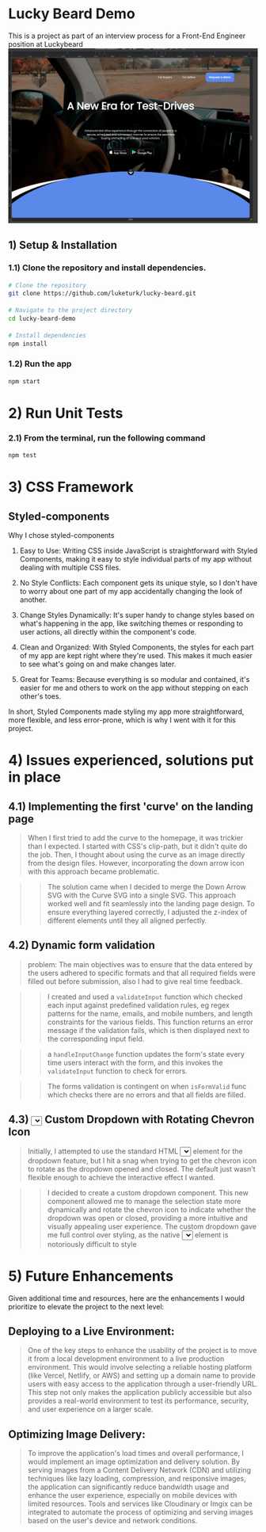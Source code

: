 # Lucky Beard Demo

This is a  project as part of an interview process for a Front-End Engineer position at Luckybeard ![mobile-landing](src/assets/images/luckybearddemo1.png)



## 1) Setup & Installation

### 1.1) Clone the repository and install dependencies.

```bash
# Clone the repository
git clone https://github.com/luketurk/lucky-beard.git

# Navigate to the project directory
cd lucky-beard-demo

# Install dependencies
npm install
```

### 1.2) Run the app

```bash
npm start
```

# 2) Run Unit Tests

### 2.1) From the terminal, run the following command

```bash
npm test
```

# 3) CSS Framework
## Styled-components 

Why I chose styled-components
1) Easy to Use: Writing CSS inside JavaScript is straightforward with Styled Components, making it easy to style individual parts of my app without dealing with multiple CSS files.

2) No Style Conflicts: Each component gets its unique style, so I don't have to worry about one part of my app accidentally changing the look of another.

3) Change Styles Dynamically: It's super handy to change styles based on what's happening in the app, like switching themes or responding to user actions, all directly within the component's code.

4) Clean and Organized: With Styled Components, the styles for each part of my app are kept right where they're used. This makes it much easier to see what's going on and make changes later.

5) Great for Teams: Because everything is so modular and contained, it's easier for me and others to work on the app without stepping on each other's toes.

In short, Styled Components made styling my app more straightforward, more flexible, and less error-prone, which is why I went with it for this project.

# 4) Issues experienced, solutions put in place

## 4.1) Implementing the first 'curve' on the landing page
> When I first tried to add the curve to the homepage, it was trickier than I expected. I started with CSS's clip-path, but it didn't quite do the job. Then, I thought about using the curve as an image directly from the design files. However, incorporating the down arrow icon with this approach became problematic.

>> The solution came when I decided to merge the Down Arrow SVG with the Curve SVG into a single SVG. This approach worked well and fit seamlessly into the landing page design. To ensure everything layered correctly, I adjusted the z-index of different elements until they all aligned perfectly.
 

 ## 4.2) Dynamic form validation

 > problem: The main objectives was to ensure that the data entered by the users adhered to specific formats and that all required fields were filled out before submission, also I had to give real time feedback.

 >> I created and used a `validateInput` function which checked each input against predefined validation rules, eg regex patterns for the name, emails, and mobile numbers, and length constraints for the various fields. This function returns an error message if the validation fails, which is then displayed next to the corresponding input field.

 >> a `handleInputChange` function updates the form's state every time users interact with the form, and this invokes the `validateInput` function to check for errors.

 >> The forms validation is contingent on when `isFormValid` func which checks there are no errors and that all fields are filled. 



 ## 4.3) <Select></Select> Custom Dropdown with Rotating Chevron Icon
 > Initially, I attempted to use the standard HTML <select></select> element for the dropdown feature, but I hit a snag when trying to get the chevron icon to rotate as the dropdown opened and closed. The default just wasn't flexible enough to achieve the interactive effect I wanted.
 
 >> I decided to create a custom dropdown component. This new component allowed me to manage the selection state more dynamically and rotate the chevron icon to indicate whether the dropdown was open or closed, providing a more intuitive and visually appealing user experience. The custom dropdown gave me full control over styling, as the native <select></select> element is notoriously difficult to style 

# 5) Future Enhancements
 Given additional time and resources, here are the enhancements I would prioritize to elevate the project to the next level:
## Deploying to a Live Environment:
> One of the key steps to enhance the usability of the project is to move it from a local development environment to a live production environment. This would involve selecting a reliable hosting platform (like Vercel, Netlify, or AWS) and setting up a domain name to provide users with easy access to the application through a user-friendly URL. This step not only makes the application publicly accessible but also provides a real-world environment to test its performance, security, and user experience on a larger scale. 

## Optimizing Image Delivery:
>  To improve the application's load times and overall performance, I would implement an image optimization and delivery solution. By serving images from a Content Delivery Network (CDN) and utilizing techniques like lazy loading, compression, and responsive images, the application can significantly reduce bandwidth usage and enhance the user experience, especially on mobile devices with limited resources. Tools and services like Cloudinary or Imgix can be integrated to automate the process of optimizing and serving images based on the user's device and network conditions.


